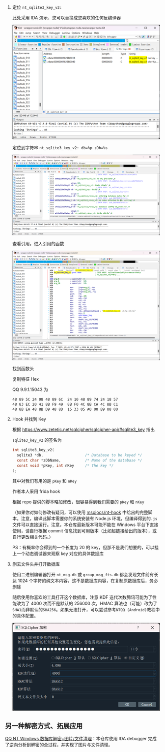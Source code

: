 1. 定位 `nt_sqlite3_key_v2:`

   此处采用 IDA 演示，您可以替换成您喜欢的任何反编译器

   ![image-20230716124653784](img/image-20230716124653784.png)

   定位到字符串 `nt_sqlite3_key_v2: db=%p zDb=%s`

   ![image-20230716124834751](img/image-20230716124834751.png)

   查看引用，进入引用的函数

   ![image-20230716124931612](img/image-20230716124931612.png)

   找到函数头

   复制特征 Hex

   QQ 9.9.1.15043 为

   ```plain
   48 89 5C 24 08 48 89 6C  24 10 48 89 74 24 18 57
   48 83 EC 20 41 8B F9 49  8B F0 4C 8B CA 4C 8B C1
   48 8B EA 48 8B D9 48 8D  15 33 05 A0 00 B9 08 00
   ```

2. Hook 并找到 Key

   根据 <https://www.zetetic.net/sqlcipher/sqlcipher-api/#sqlite3_key> 指出

   `sqlite3_key_v2` 的签名为

   ```c
   int sqlite3_key_v2(
     sqlite3 *db,                   /* Database to be keyed */
     const char *zDbName,           /* Name of the database */
     const void *pKey, int nKey     /* The key */
   );
   ```

   其中对我们有用的是 `pKey` 和 `nKey`

   作者本人采用 frida hook

   根据 repo 提供的脚本略加修改，很容易得到我们需要的 `pKey` 和 `nKey`

   （如果你对如何修改有疑问，可以使用 [msojocs/nt-hook](https://github.com/msojocs/nt-hook/tree/4414f372ee4847be9d91d7436abb7653f8908f91) 中给出的完整脚本。注意，编译此脚本需要你的系统安装有 Node.js 环境，但编译得到的`.js`文件可以直接运行。注意，本仓库最新版本可能不能在 Windows 平台下直接使用，请自行根据 commit 信息找到可用版本（比如超链接给出的版本），或自行更改相关代码。）

   PS：有概率你会得到的一个长度为 20 的 key，但那不是我们想要的，可以挂上一个动态调试器来观察 key 对应的具体数据库

3. 删去文件头并打开数据库

   使用二进制编辑器打开 `nt_msg.db` 或 `group_msg_fts.db` 都会发现文件前有长达 1024 个字符的纯文本内容，这不是数据库内容，在复制原数据库后，务必删除

   随后使用你喜欢的工具打开这个数据库，注意 KDF 迭代次数腾讯可能为了性能改为了 4000 次而不是默认的 256000 次，HMAC 算法也（可能）改为了`SHA1`而非默认的`SHA256`。如果无法打开，可以尝试参考`NTQQ (Android)`教程中的具体配置。

   ![“SQLCipher 加密”窗口中的具体配置选项](img/image-20230716130512061.png)

## 另一种解密方式、拓展应用

[QQ NT Windows 数据库解密+图片/文件清理](https://github.com/Mythologyli/qq-nt-db)：本仓库使用 IDA debugger 完成了逆向分析到解密的全过程，并实现了图片与文件清理。
